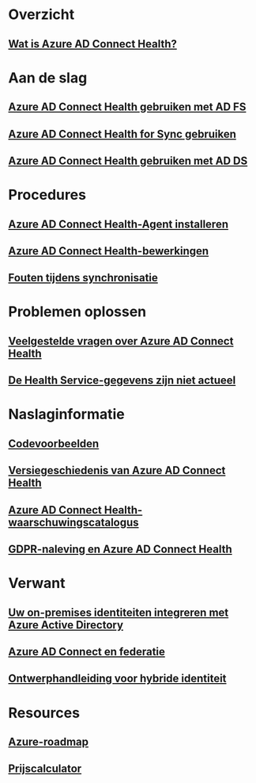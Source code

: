 # Overzicht
## [Wat is Azure AD Connect Health?](active-directory-aadconnect-health.md)

# Aan de slag
## [Azure AD Connect Health gebruiken met AD FS](active-directory-aadconnect-health-adfs.md)
## [Azure AD Connect Health for Sync gebruiken](active-directory-aadconnect-health-sync.md)
## [Azure AD Connect Health gebruiken met AD DS](active-directory-aadconnect-health-adds.md)

# Procedures
## [Azure AD Connect Health-Agent installeren](active-directory-aadconnect-health-agent-install.md)
## [Azure AD Connect Health-bewerkingen](active-directory-aadconnect-health-operations.md)
## [Fouten tijdens synchronisatie](../active-directory-aadconnect-troubleshoot-sync-errors.md)

# Problemen oplossen
## [Veelgestelde vragen over Azure AD Connect Health](active-directory-aadconnect-health-faq.md)
## [De Health Service-gegevens zijn niet actueel](active-directory-aadconnect-health-data-freshness.md)

# Naslaginformatie
## [Codevoorbeelden](https://azure.microsoft.com/resources/samples/?service=active-directory)
## [Versiegeschiedenis van Azure AD Connect Health](active-directory-aadconnect-health-version-history.md)
## [Azure AD Connect Health-waarschuwingscatalogus](active-directory-aadconnect-health-alert-catalog.md)
## [GDPR-naleving en Azure AD Connect Health](active-directory-aadconnect-health-gdpr.md)

# Verwant
## [Uw on-premises identiteiten integreren met Azure Active Directory](../active-directory-aadconnect.md)
## [Azure AD Connect en federatie](../active-directory-aadconnectfed-whatis.md)
## [Ontwerphandleiding voor hybride identiteit](../active-directory-hybrid-identity-design-considerations-overview.md)

# Resources
## [Azure-roadmap](https://azure.microsoft.com/roadmap/?category=security-identity)
## [Prijscalculator](https://azure.microsoft.com/pricing/calculator/)
